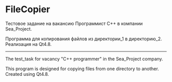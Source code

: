 # FileCopier

Тестовое задание на вакансию Программист С++ в компании Sea_Project.

Программа для копирования файлов из директории_1 в директорию_2. 
Реализация на Qt4.8. 

--------------
The test_task for vacancy "C++ programmer" in the Sea_Project company.

This program is designed for copying files from one directory to another.
Created using Qt4.8.

